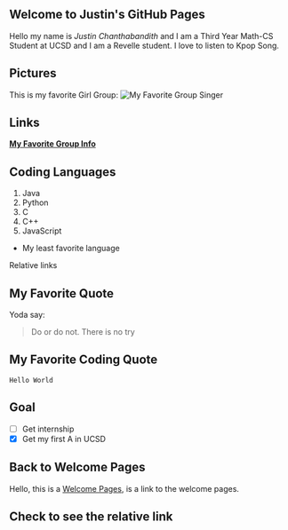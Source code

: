 ## Welcome to Justin's GitHub Pages

Hello my name is *Justin Chanthabandith* and I am a Third Year Math-CS Student at UCSD and I am a Revelle student. I love to listen to Kpop Song.

## Pictures

This is my favorite Girl Group: ![My Favorite Group Singer](https://upload.wikimedia.org/wikipedia/commons/f/f4/180717_%EC%97%B4%EB%A6%B0%EC%9D%8C%EC%95%85%ED%9A%8C_%ED%8A%B8%EC%99%80%EC%9D%B4%EC%8A%A4_02.jpg)

## Links

[**My Favorite Group Info**](https://en.wikipedia.org/wiki/Twice)

## Coding Languages 

1. Java
2. Python
3. C
4. C++
5. JavaScript
  - My least favorite language
  

 Relative links

## My Favorite Quote

Yoda say: 

> Do or do not. There is no try

## My Favorite Coding Quote

```Hello World```

## Goal 
- [ ] Get internship
- [x] Get my first A in UCSD

## Back to Welcome Pages

Hello, this is a [Welcome Pages](https://github.com/thejustinrock/userpage/blob/gh-pages/index.md#welcome-to-justins-github-pages), is a link to the welcome pages.

## Check to see the relative link






